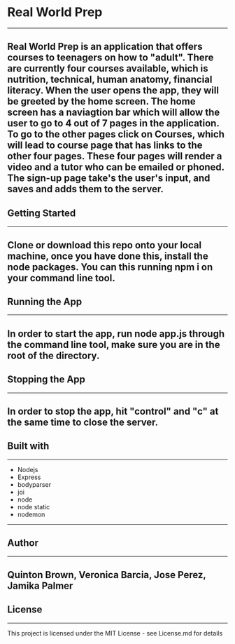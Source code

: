 # Real World Prep 
---
Real World Prep is an application that offers courses to teenagers on how to "adult". There are currently four courses
available, which is nutrition, technical, human anatomy, financial literacy. When the user opens the app, they will be greeted 
by the home screen. The home screen has a naviagtion bar which will allow the user to go to 4 out of 7 pages in the application.
To go to the other pages click on Courses, which will lead to course page that has links to the other four pages. These four
pages will render a video and a tutor who can be emailed or phoned. The sign-up page take's the user's input, and saves and
adds them to the server.
---
## Getting Started 
---
Clone or download this repo onto your local machine, once you have done this, install the node packages. You can this running 
npm i on your command line tool.
---
## Running the App 
---
In order to start the app, run node app.js through the command line tool, make sure you are in the root of the directory.
---
## Stopping the App 
---
In order to stop the app, hit "control" and "c" at the same time to close the server.
---
## Built with 
---
- Nodejs
- Express
- bodyparser
- joi
- node
- node static
- nodemon
---
## Author
---
Quinton Brown, Veronica Barcia, Jose Perez, Jamika Palmer
---
## License 
---
This project is licensed under the MIT License - see License.md for details
